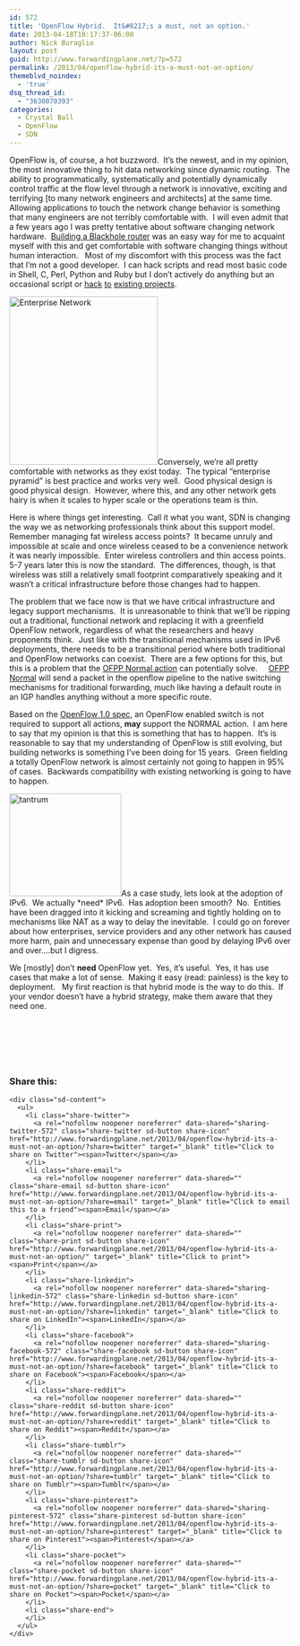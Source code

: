 ```yaml
---
id: 572
title: 'OpenFlow Hybrid.  It&#8217;s a must, not an option.'
date: 2013-04-18T10:17:37-06:00
author: Nick Buraglio
layout: post
guid: http://www.forwardingplane.net/?p=572
permalink: /2013/04/openflow-hybrid-its-a-must-not-an-option/
themeblvd_noindex:
  - 'true'
dsq_thread_id:
  - "3630070393"
categories:
  - Crystal Ball
  - OpenFlow
  - SDN
---
```

OpenFlow is, of course, a hot buzzword.  It&#8217;s the newest, and in my opinion, the most innovative thing to hit data networking since dynamic routing.  The ability to programmatically, systematically and potentially dynamically control traffic at the flow level through a network is innovative, exciting and terrifying [to many network engineers and architects] at the same time.  Allowing applications to touch the network change behavior is something that many engineers are not terribly comfortable with.  I will even admit that a few years ago I was pretty tentative about software changing network hardware.  <a title="Black Hole routing" href="http://www.forwardingplane.net/2011/10/black-hole-routing/" target="_blank">Building a Blackhole router</a> was an easy way for me to acquaint myself with this and get comfortable with software changing things without human interaction.   Most of my discomfort with this process was the fact that I&#8217;m not a good developer.  I can hack scripts and read most basic code in Shell, C, Perl, Python and Ruby but I don&#8217;t actively do anything but an occasional script or <a title="VDXrancid contrib scripts" href="http://www.forwardingplane.net/2012/11/vdxrancid-contrib-scripts/" target="_blank">hack</a> <a title="alurancid and pfrancid" href="http://www.forwardingplane.net/2011/06/alurancid-and-pfrancid/" target="_blank">to</a> <a title="Alcatel Lucent RANCID scripts" href="http://www.forwardingplane.net/2010/12/alcatel-lucent-rancid-scripts/" target="_blank">existing projects</a>.

[<img class="size-medium wp-image-592 alignright" alt="Enterprise Network" src="http://www.forwardingplane.net/wp-content/uploads/2013/04/Enterprise-Network-265x300.jpg" width="265" height="300" srcset="http://www.forwardingplane.net/wp-content/uploads/2013/04/Enterprise-Network-265x300.jpg 265w, http://www.forwardingplane.net/wp-content/uploads/2013/04/Enterprise-Network-550x621.jpg 550w, http://www.forwardingplane.net/wp-content/uploads/2013/04/Enterprise-Network.jpg 606w" sizes="(max-width: 265px) 100vw, 265px" />](http://www.forwardingplane.net/wp-content/uploads/2013/04/Enterprise-Network.jpg)Conversely, we&#8217;re all pretty comfortable with networks as they exist today.  The typical &#8220;enterprise pyramid&#8221; is best practice and works very well.  Good physical design is good physical design.  However, where this, and any other network gets hairy is when it scales to hyper scale or the operations team is thin.

Here is where things get interesting.  Call it what you want, SDN is changing the way we as networking professionals think about this support model.  Remember managing fat wireless access points?  It became unruly and impossible at scale and once wireless ceased to be a convenience network it was nearly impossible.  Enter wireless controllers and thin access points.  5-7 years later this is now the standard.  The differences, though, is that wireless was still a relatively small footprint comparatively speaking and it wasn&#8217;t a critical infrastructure before those changes had to happen.

The problem that we face now is that we have critical infrastructure and legacy support mechanisms.  It is unreasonable to think that we&#8217;ll be ripping out a traditional, functional network and replacing it with a greenfield OpenFlow network, regardless of what the researchers and heavy proponents think.  Just like with the transitional mechanisms used in IPv6 deployments, there needs to be a transitional period where both traditional and OpenFlow networks can coexist.  There are a few options for this, but this is a problem that the <a href="http://networkstatic.net/hybrid-openflow-using-the-normal-action/" target="_blank">OFPP Normal action</a> can potentially solve.     <a href="https://openflow.stanford.edu/static/openflowj/releases/1.0.1/apidocs/org/openflow/protocol/OFPort.html#OFPP_NORMAL" target="_blank">OFPP Normal</a> will send a packet in the openflow pipeline to the native switching mechanisms for traditional forwarding, much like having a default route in an IGP handles anything without a more specific route.

Based on the <a href="http://www.openflow.org/documents/openflow-spec-v1.0.0.pdf" target="_blank">OpenFlow 1.0 spec</a>, an OpenFlow enabled switch is not required to support all actions, **may** support the NORMAL action.  I am here to say that my opinion is that this is something that has to happen.  It&#8217;s is reasonable to say that my understanding of OpenFlow is still evolving, but building networks is something I&#8217;ve been doing for 15 years.  Green fielding a totally OpenFlow network is almost certainly not going to happen in 95% of cases.  Backwards compatibility with existing networking is going to have to happen.

[<img class="alignleft size-full wp-image-594" alt="tantrum" src="http://www.forwardingplane.net/wp-content/uploads/2013/04/tantrum.jpg" width="200" height="183" />](http://www.forwardingplane.net/wp-content/uploads/2013/04/tantrum.jpg)As a case study, lets look at the adoption of IPv6.  We actually \*need\* IPv6.  Has adoption been smooth?  No.  Entities have been dragged into it kicking and screaming and tightly holding on to mechanisms like NAT as a way to delay the inevitable.  I could go on forever about how enterprises, service providers and any other network has caused more harm, pain and unnecessary expense than good by delaying IPv6 over and over&#8230;.but I digress.

We [mostly] don&#8217;t **need** OpenFlow yet.  Yes, it&#8217;s useful.  Yes, it has use cases that make a lot of sense.  Making it easy (read: painless) is the key to deployment.   My first reaction is that hybrid mode is the way to do this.  If your vendor doesn&#8217;t have a hybrid strategy, make them aware that they need one.

&nbsp;

&nbsp;

&nbsp;

<div class="sharedaddy sd-sharing-enabled">
  <div class="robots-nocontent sd-block sd-social sd-social-icon-text sd-sharing">
    <h3 class="sd-title">
      Share this:
    </h3>
    
    <div class="sd-content">
      <ul>
        <li class="share-twitter">
          <a rel="nofollow noopener noreferrer" data-shared="sharing-twitter-572" class="share-twitter sd-button share-icon" href="http://www.forwardingplane.net/2013/04/openflow-hybrid-its-a-must-not-an-option/?share=twitter" target="_blank" title="Click to share on Twitter"><span>Twitter</span></a>
        </li>
        <li class="share-email">
          <a rel="nofollow noopener noreferrer" data-shared="" class="share-email sd-button share-icon" href="http://www.forwardingplane.net/2013/04/openflow-hybrid-its-a-must-not-an-option/?share=email" target="_blank" title="Click to email this to a friend"><span>Email</span></a>
        </li>
        <li class="share-print">
          <a rel="nofollow noopener noreferrer" data-shared="" class="share-print sd-button share-icon" href="http://www.forwardingplane.net/2013/04/openflow-hybrid-its-a-must-not-an-option/" target="_blank" title="Click to print"><span>Print</span></a>
        </li>
        <li class="share-linkedin">
          <a rel="nofollow noopener noreferrer" data-shared="sharing-linkedin-572" class="share-linkedin sd-button share-icon" href="http://www.forwardingplane.net/2013/04/openflow-hybrid-its-a-must-not-an-option/?share=linkedin" target="_blank" title="Click to share on LinkedIn"><span>LinkedIn</span></a>
        </li>
        <li class="share-facebook">
          <a rel="nofollow noopener noreferrer" data-shared="sharing-facebook-572" class="share-facebook sd-button share-icon" href="http://www.forwardingplane.net/2013/04/openflow-hybrid-its-a-must-not-an-option/?share=facebook" target="_blank" title="Click to share on Facebook"><span>Facebook</span></a>
        </li>
        <li class="share-reddit">
          <a rel="nofollow noopener noreferrer" data-shared="" class="share-reddit sd-button share-icon" href="http://www.forwardingplane.net/2013/04/openflow-hybrid-its-a-must-not-an-option/?share=reddit" target="_blank" title="Click to share on Reddit"><span>Reddit</span></a>
        </li>
        <li class="share-tumblr">
          <a rel="nofollow noopener noreferrer" data-shared="" class="share-tumblr sd-button share-icon" href="http://www.forwardingplane.net/2013/04/openflow-hybrid-its-a-must-not-an-option/?share=tumblr" target="_blank" title="Click to share on Tumblr"><span>Tumblr</span></a>
        </li>
        <li class="share-pinterest">
          <a rel="nofollow noopener noreferrer" data-shared="sharing-pinterest-572" class="share-pinterest sd-button share-icon" href="http://www.forwardingplane.net/2013/04/openflow-hybrid-its-a-must-not-an-option/?share=pinterest" target="_blank" title="Click to share on Pinterest"><span>Pinterest</span></a>
        </li>
        <li class="share-pocket">
          <a rel="nofollow noopener noreferrer" data-shared="" class="share-pocket sd-button share-icon" href="http://www.forwardingplane.net/2013/04/openflow-hybrid-its-a-must-not-an-option/?share=pocket" target="_blank" title="Click to share on Pocket"><span>Pocket</span></a>
        </li>
        <li class="share-end">
        </li>
      </ul>
    </div>
  </div>
</div>